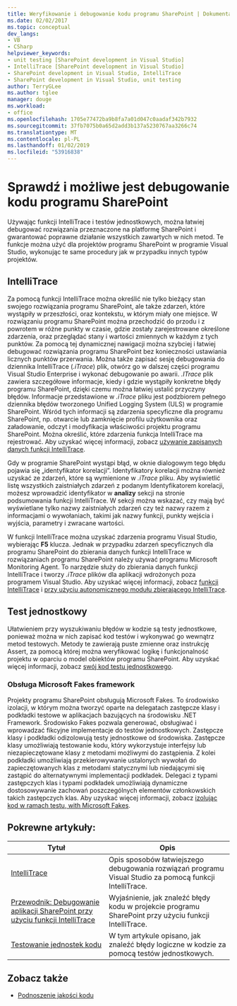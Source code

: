 ```yaml
---
title: Weryfikowanie i debugowanie kodu programu SharePoint | Dokumentacja firmy Microsoft
ms.date: 02/02/2017
ms.topic: conceptual
dev_langs:
- VB
- CSharp
helpviewer_keywords:
- unit testing [SharePoint development in Visual Studio]
- IntelliTrace [SharePoint development in Visual Studio]
- SharePoint development in Visual Studio, IntelliTrace
- SharePoint development in Visual Studio, unit testing
author: TerryGLee
ms.author: tglee
manager: douge
ms.workload:
- office
ms.openlocfilehash: 1705e77472ba9b8fa7a01d047c0aadaf342b7932
ms.sourcegitcommit: 37fb7075b0a65d2add3b137a5230767aa3266c74
ms.translationtype: MT
ms.contentlocale: pl-PL
ms.lasthandoff: 01/02/2019
ms.locfileid: "53916838"
---
```

# <a name="verify-and-debug-sharepoint-code"></a>Sprawdź i możliwe jest debugowanie kodu programu SharePoint
Używając funkcji IntelliTrace i testów jednostkowych, można łatwiej debugować rozwiązania przeznaczone na platformę SharePoint i gwarantować poprawne działanie wszystkich zawartych w nich metod. Te funkcje można użyć dla projektów programu SharePoint w programie Visual Studio, wykonując te same procedury jak w przypadku innych typów projektów.

## <a name="intellitrace"></a>IntelliTrace
Za pomocą funkcji IntelliTrace można określić nie tylko bieżący stan swojego rozwiązania programu SharePoint, ale także zdarzeń, które wystąpiły w przeszłości, oraz kontekstu, w którym miały one miejsce. W rozwiązaniu programu SharePoint można przechodzić do przodu i z powrotem w różne punkty w czasie, gdzie zostały zarejestrowane określone zdarzenia, oraz przeglądać stany i wartości zmiennych w każdym z tych punktów. Za pomocą tej dynamicznej nawigacji można szybciej i łatwiej debugować rozwiązania programu SharePoint bez konieczności ustawiania licznych punktów przerwania. Można także zapisać sesję debugowania do dziennika IntelliTrace (*.iTrace*) plik, otwórz go w dalszej części programu Visual Studio Enterprise i wykonać debugowanie po awarii. *.ITrace* plik zawiera szczegółowe informacje, kiedy i gdzie wystąpiły konkretne błędy programu SharePoint, dzięki czemu można łatwiej ustalić przyczyny błędów. Informacje przedstawione w *.iTrace* pliku jest podzbiorem pełnego dziennika błędów tworzonego Unified Logging System (ULS) w programie SharePoint. Wśród tych informacji są zdarzenia specyficzne dla programu SharePoint, np. otwarcie lub zamknięcie profilu użytkownika oraz załadowanie, odczyt i modyfikacja właściwości projektu programu SharePoint. Można określić, które zdarzenia funkcja IntelliTrace ma rejestrować. Aby uzyskać więcej informacji, zobacz [używanie zapisanych danych funkcji IntelliTrace](../debugger/using-saved-intellitrace-data.md).

Gdy w programie SharePoint wystąpi błąd, w oknie dialogowym tego błędu pojawia się „identyfikator korelacji”. Identyfikatory korelacji można również uzyskać ze zdarzeń, które są wymienione w *.iTrace* pliku. Aby wyświetlić listę wszystkich zaistniałych zdarzeń z podanym Identyfikatorem korelacji, możesz wprowadzić identyfikator w **analizy** sekcji na stronie podsumowania funkcji IntelliTrace. W sekcji można wskazać, czy mają być wyświetlane tylko nazwy zaistniałych zdarzeń czy też nazwy razem z informacjami o wywołaniach, takimi jak nazwy funkcji, punkty wejścia i wyjścia, parametry i zwracane wartości.

W funkcji IntelliTrace można uzyskać zdarzenia programu Visual Studio, wybierając **F5** klucza. Jednak w przypadku zdarzeń specyficznych dla programu SharePoint do zbierania danych funkcji IntelliTrace w rozwiązaniach programu SharePoint należy używać programu Microsoft Monitoring Agent. To narzędzie służy do zbierania danych funkcji IntelliTrace i tworzy *.iTrace* plików dla aplikacji wdrożonych poza programem Visual Studio. Aby uzyskać więcej informacji, zobacz [funkcji IntelliTrace](../debugger/intellitrace-features.md) i [przy użyciu autonomicznego modułu zbierającego IntelliTrace](../debugger/using-the-intellitrace-stand-alone-collector.md).

## <a name="unit-test"></a>Test jednostkowy
Ułatwieniem przy wyszukiwaniu błędów w kodzie są testy jednostkowe, ponieważ można w nich zapisać kod testów i wykonywać go wewnątrz metod testowych. Metody te zawierają puste zmienne oraz instrukcję Assert, za pomocą której można weryfikować logikę i funkcjonalność projektu w oparciu o model obiektów programu SharePoint. Aby uzyskać więcej informacji, zobacz [swój kod testu jednostkowego](../test/unit-test-your-code.md).

### <a name="support-for-microsoft-fakes-framework"></a>Obsługa Microsoft Fakes framework
Projekty programu SharePoint obsługują Microsoft Fakes. To środowisko izolacji, w którym można tworzyć oparte na delegatach zastępcze klasy i podkładki testowe w aplikacjach bazujących na środowisku .NET Framework. Środowisko Fakes pozwala generować, obsługiwać i wprowadzać fikcyjne implementacje do testów jednostkowych. Zastępcze klasy i podkładki odizolowują testy jednostkowe od środowiska. Zastępcze klasy umożliwiają testowanie kodu, który wykorzystuje interfejsy lub niezapieczętowane klasy z metodami możliwymi do zastąpienia. Z kolei podkładki umożliwiają przekierowywanie ustalonych wywołań do zapieczętowanych klas z metodami statycznymi lub niedającymi się zastąpić do alternatywnymi implementacji podkładek. Delegaci z typami zastępczych klas i typami podkładek umożliwiają dynamiczne dostosowywanie zachowań poszczególnych elementów członkowskich takich zastępczych klas. Aby uzyskać więcej informacji, zobacz [izolując kod w ramach testu, with Microsoft Fakes](../test/isolating-code-under-test-with-microsoft-fakes.md).

## <a name="related-articles"></a>Pokrewne artykuły:

|Tytuł|Opis|
|-----------|-----------------|
|[IntelliTrace](../debugger/intellitrace.md)|Opis sposobów łatwiejszego debugowania rozwiązań programu Visual Studio za pomocą funkcji IntelliTrace.|
|[Przewodnik: Debugowanie aplikacji SharePoint przy użyciu funkcji IntelliTrace](../sharepoint/walkthrough-debugging-a-sharepoint-application-by-using-intellitrace.md)|Wyjaśnienie, jak znaleźć błędy kodu w projekcie programu SharePoint przy użyciu funkcji IntelliTrace.|
|[Testowanie jednostek kodu](../test/unit-test-your-code.md)|W tym artykule opisano, jak znaleźć błędy logiczne w kodzie za pomocą testów jednostkowych.|

## <a name="see-also"></a>Zobacz także

- [Podnoszenie jakości kodu](../test/improve-code-quality.md)